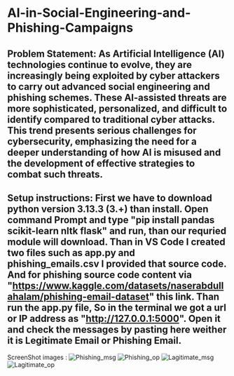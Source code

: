# AI-in-Social-Engineering-and-Phishing-Campaigns
Problem Statement: As Artificial Intelligence (AI) technologies continue to evolve, they are increasingly being exploited by cyber attackers to carry out advanced social engineering and phishing schemes. These AI-assisted threats are more sophisticated, personalized, and difficult to identify compared to traditional cyber attacks. This trend presents serious challenges for cybersecurity, emphasizing the need for a deeper understanding of how AI is misused and the development of effective strategies to combat such threats.
-------------------------------------------------------------------------------------------------------------------------------------------------
Setup instructions: First we have to download python version 3.13.3 (3.+) than install. Open command Prompt and type "pip install pandas scikit-learn nltk flask" and run, than our requried module will download. 
Than in VS Code I created two files such as app.py and phishing_emails.csv
I provided that source code. And for phishing source code content via "https://www.kaggle.com/datasets/naserabdullahalam/phishing-email-dataset" this link. Than run the app.py file, So in the terminal we got a url or IP address as "http://127.0.0.1:5000". Open it and check the messages by pasting here weither it is Legitimate Email or Phishing Email.
-------------------------------------------------------------------------------------------------------------------------------------------------
ScreenShot images : 
![Phishing_msg](https://1drv.ms/i/c/d2ffc5eb1775456c/Ea2P842yTgxEqNDpPxADmZQBHexGyohLO3kw3uT6m78ddA?e=jVGzIw)
![Phishing_op](https://1drv.ms/i/c/d2ffc5eb1775456c/EU0yqyyi3IZJmQNCnc4TvV4BfZ3y9_AlV-R104xC5VKK3g?e=4YF9Fw)
![Lagitimate_msg](https://1drv.ms/i/c/d2ffc5eb1775456c/EQ-A2f69im9FpG4luxDzumABHGptiGzl8p-QmI0a77nJuA?e=hoSY5o)
![Lagitimate_op](https://1drv.ms/i/c/d2ffc5eb1775456c/Ebp48PCMnnBKmm1l_R9n3pEBtsSDOV0M7OGZuQMp66zXhA?e=J6xQ65)
